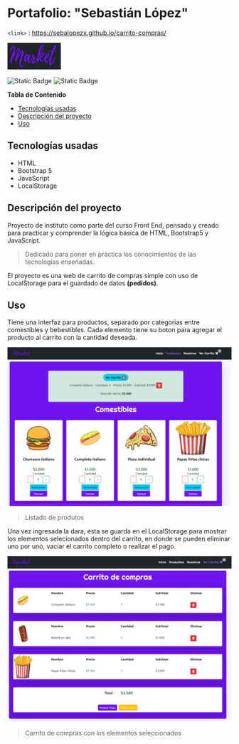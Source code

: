 # Portafolio: "Sebastián López"
`<link>` : <https://sebalopezx.github.io/carrito-compras/>

<img src="https://github.com/sebalopezx/carrito_compras/blob/master/images/logo2.JPG" alt="Logo del proyecto" width="120" height="60">


![Static Badge](https://img.shields.io/badge/Creador-Sebasti%C3%A1n_L%C3%B3pez-%23842ee3) ![Static Badge](https://img.shields.io/badge/Versi%C3%B3n-1.0-%23842ee3)



**Tabla de Contenido**

+ [Tecnologías usadas](#Tecnologías-usadas)
+ [Descripción del proyecto](#Descripción-del-proyecto)
+ [Uso](#Uso)


## Tecnologías usadas

- HTML
- Bootstrap 5
- JavaScript
- LocalStorage


## Descripción del proyecto

Proyecto de instituto como parte del curso Front End, pensado y creado para practicar y comprender la lógica básica de HTML, Bootstrap5 y JavaScript.

> Dedicado para poner en práctica los conocimientos de las tecnologías enseñadas.

El proyecto es una web de carrito de compras simple con uso de LocalStorage para el guardado de datos **(pedidos)**.

## Uso

Tiene una interfaz para productos, separado por categorias entre comestibles y bebestibles. Cada elemento tiene su boton para agregar el producto al carrito con la cantidad deseada.

![](https://github.com/sebalopezx/carrito_compras/blob/master/images/productos.PNG)
> Listado de produtos

Una vez ingresada la dara, esta se guarda en el LocalStorage para mostrar los elementos selecionados dentro del carrito, en donde se pueden eliminar uno por uno, vaciar el carrito completo o realizar el pago.

![](https://github.com/sebalopezx/carrito_compras/blob/master/images/carrito.PNG)
> Carrito de compras con los elementos seleccionados
